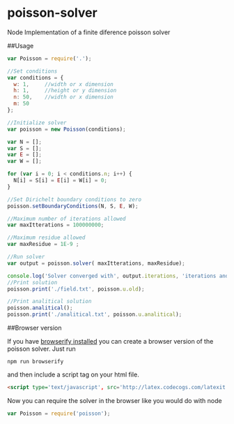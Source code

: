 # poisson-solver
Node Implementation of a finite diference poisson solver

##Usage

```javascript
var Poisson = require('.');

//Set conditions
var conditions = {
  w: 1,		//width or x dimension
  h: 1,		//height or y dimension
  n: 50, 	//width or x dimension
  m: 50
};

//Initialize solver
var poisson = new Poisson(conditions);

var N = [];
var S = [];
var E = [];
var W = [];

for (var i = 0; i < conditions.n; i++) {
  N[i] = S[i] = E[i] = W[i] = 0;
}

//Set Dirichelt boundary conditions to zero
poisson.setBoundaryConditions(N, S, E, W);

//Maximum number of iterations allowed
var maxItterations = 100000000;

//Maximum residue allowed
var maxResidue = 1E-9 ;

//Run solver 
var output = poisson.solver( maxItterations, maxResidue);

console.log('Solver converged with', output.iterations, 'iterations and', output.residue, 'residue.');
//Print solution
poisson.print('./field.txt', poisson.u.old);

//Print analitical solution
poisson.analitical();
poisson.print('./analitical.txt', poisson.u.analitical);

```

##Browser version

If you have [browserify installed]() you can create a browser version of the poisson solver. Just run

`npm run browserify`

and then include a script tag on your html file.

```html
<script type='text/javascript', src='http://latex.codecogs.com/latexit.js'></script>
```

Now you can require the solver in the browser like you would do with node

```javascript
var Poisson = require('poisson');
```